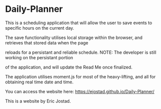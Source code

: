 # Daily-Planner

This is a scheduling application that will allow the user to save events to specific hours on the current day. 

The save functionality utilises local storage within the browser, and retrieves that stored data when the page 

reloads for a persistant and reliable schedule. NOTE: The developer is still working on the persistant portion 

of the application, and will update the Read Me once finalized. 

The application utilises moment.js for most of the heavy-lifting, and all for obtaining real time date and time. 

You can access the website here: https://ejostad.github.io/Daily-Planner/


This is a website by Eric Jostad. 